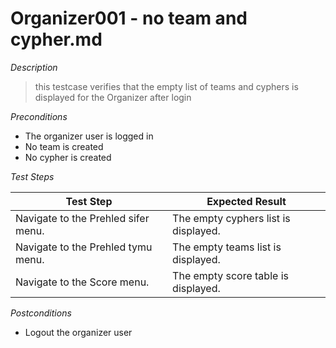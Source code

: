 # Organizer001 - no team and cypher.md

*Description*
>this testcase verifies that the empty list of teams and cyphers is displayed for the Organizer after login

*Preconditions*
* The organizer user is logged in
* No team is created
* No cypher is created

*Test Steps*

|Test Step|Expected Result|
|---------|---------------|
|Navigate to the Prehled sifer menu.|The empty cyphers list is displayed.|
|Navigate to the Prehled tymu menu.|The empty teams list is displayed.|
|Navigate to the Score menu.|The empty score table is displayed.|

*Postconditions*
* Logout the organizer user